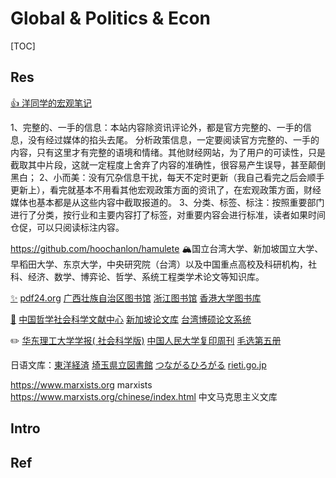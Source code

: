 # Global & Politics & Econ

[TOC]



## Res
[👍 洋同学的宏观笔记](https://zhengceku.fun)

1、完整的、一手的信息：本站内容除资讯评论外，都是官方完整的、一手的信息，没有经过媒体的掐头去尾。 分析政策信息，一定要阅读官方完整的、一手的内容，只有这里才有完整的语境和情绪。其他财经网站，为了用户的可读性，只是截取其中片段，这就一定程度上舍弃了内容的准确性，很容易产生误导，甚至颠倒黑白；
2、小而美：没有冗杂信息干扰，每天不定时更新（我自己看完之后会顺手更新上），看完就基本不用看其他宏观政策方面的资讯了，在宏观政策方面，财经媒体也基本都是从这些内容中截取报道的。
3、分类、标签、标注：按照重要部门进行了分类，按行业和主要内容打了标签，对重要内容会进行标准，读者如果时间仓促，可以只阅读标注内容。

https://github.com/hoochanlon/hamulete
🏔️国立台湾大学、新加坡国立大学、早稻田大学、东京大学，中央研究院（台湾）以及中国重点高校及科研机构，社科、经济、数学、博弈论、哲学、系统工程类学术论文等知识库。

[✨](https://1login.to/) [pdf24.org](https://tools.pdf24.org/) [广西壮族自治区图书馆](http://www.gxlib.org.cn/) [浙江图书馆](https://www.zjlib.cn/) [香港大学图书库](http://hub.hku.hk/)

[🔖](https://www.gsxt.gov.cn/index.html) [中国哲学社会科学文献中心](https://www.ncpssd.org/) [新加坡论文库](https://libguides.nus.edu.sg/chineseeresources/theses) [台湾博硕论文系统](https://ndltd.ncl.edu.tw/)

✏️ [华东理工大学学报( 社会科学版)](http://hdlgdxxbskb.cn/) [中国人民大学复印周刊](http://rdbk1.ynlib.cn:6251/) [毛选第五册](https://www.marxists.org/chinese/maozedong/index.htm#5)

日语文库：[東洋経済](https://toyokeizai.net/articles/-/648098?page=3) [埼玉県立図書館](https://www.lib.pref.saitama.jp/reference/hint/cat/link-site.html) [つながるひろがる](https://tsunagarujp.bunka.go.jp/read-write) [rieti.go.jp](https://www.rieti.go.jp/users/china-tr/jp/ssqs/220202ssqs.html)

https://www.marxists.org
marxists
https://www.marxists.org/chinese/index.html
中文马克思主义文库




## Intro


## Ref

